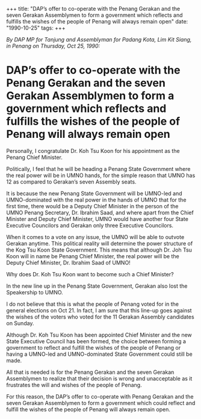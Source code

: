+++ 
title: "DAP’s offer to co-operate with the Penang Gerakan and the seven Gerakan Assemblymen to form a government which reflects and fulfills the wishes of the people of Penang will always remain open"
date: "1990-10-25"
tags:
+++

_By DAP MP for Tanjung and Assemblyman for Padang Kota, Lim Kit Siang, in Penang on Thursday, Oct 25, 1990:_

# DAP’s offer to co-operate with the Penang Gerakan and the seven Gerakan Assemblymen to form a government which reflects and fulfills the wishes of the people of Penang will always remain open

Personally, I congratulate Dr. Koh Tsu Koon for his appointment as the Penang Chief Minister.</u>

Politically, I feel that he will be heading a Penang State Government where the real power will be in UMNO hands, for the simple reason that UMNO has 12 as compared to Gerakan’s seven Assembly seats.

It is because the new Penang State Government will be UMNO-led and UMNO-dominated with the real power in the hands of UMNO that for the first time, there would be a Deputy Chief Minister in the person of the UMNO Penang Secretary, Dr. Ibrahim Saad, and where apart from the Chief Minister and Deputy Chief Minister, UMNO would have another four State Executive Councilors and Gerakan only three Executive Councilors.

When it comes to a vote on any issue, the UMNO will be able to outvote Gerakan anytime. This political reality will determine the power structure of the Kog Tsu Koon State Government. This means that although Dr. Joh Tsu Koon will in name be Penang Chief Minister, the real power will be the Deputy Chief Minister, Dr. Ibrahim Saad of UMNO!

Why does Dr. Koh Tsu Koon want to become such a Chief Minister?

In the new line up in the Penang State Government, Gerakan also lost the Speakership to UMNO.

I do not believe that this is what the people of Penang voted for in the general elections on Oct 21. In fact, I am sure that this line-up goes against the wishes of the voters who voted for the 11 Gerakan Assembly candidates on Sunday.

Although Dr. Koh Tsu Koon has been appointed Chief Minister and the new State Executive Council has been formed, the choice between forming a government to reflect and fulfill the wishes of the people of Penang or having a UMNO-led and UMNO-dominated State Government could still be made.

All that is needed is for the Penang Gerakan and the seven Gerakan Assemblymen to realize that their decision is wrong and unacceptable as it frustrates the will and wishes of the people of Penang.

For this reason, the DAP’s offer to co-operate with Penang Gerakan and the seven Gerakan Assemblymen to form a government which could reflect and fulfill the wishes of the people of Penang will always remain open.
 
